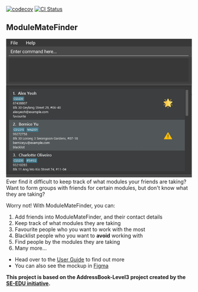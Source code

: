 [![codecov](https://codecov.io/gh/AY2122S2-CS2103T-T13-4/tp/branch/master/graph/badge.svg?token=7ST0L6C9AY)](https://codecov.io/gh/AY2122S2-CS2103T-T13-4/tp)
[![CI Status](https://github.com/AY2122S2-CS2103T-T13-4/tp/workflows/Java%20CI/badge.svg)](https://github.com/AY2122S2-CS2103T-T13-4/tp/actions)

## ModuleMateFinder
![Ui](docs/images/Ui.png)
Ever find it difficult to keep track of what modules your friends are taking?  
Want to form groups with friends for certain modules, but don't know what they are taking?


Worry not! With ModuleMateFinder, you can:
1) Add friends into ModuleMateFinder, and their contact details
2) Keep track of what modules they are taking
3) Favourite people who you want to work with the most
4) Blacklist people who you want to **avoid** working with
5) Find people by the modules they are taking
6) Many more...


- Head over to the [User Guide](https://ay2122s2-cs2103t-t13-4.github.io/tp/UserGuide.html) to find out more
- You can also see the mockup in [Figma](https://www.figma.com/file/COWAJJL0DBAPffotRIkHXz/ModuleMateFinder?node-id=0%3A1)

**This project is based on the AddressBook-Level3 project created by the [SE-EDU initiative](https://se-education.org).**